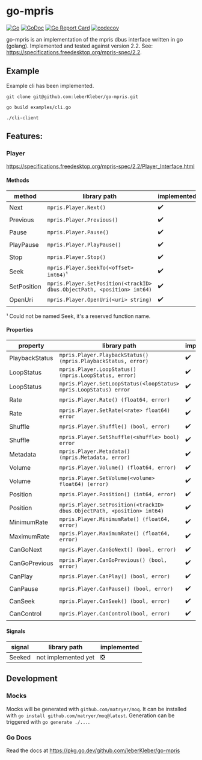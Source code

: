 # go-mpris

[![Go](https://github.com/leberKleber/go-mpris/workflows/go/badge.svg)](https://github.com/leberKleber/go-mpris/actions?query=workflow%3Ago)
[![GoDoc](https://godoc.org/github.com/leberKleber/go-mpris?status.png)](https://godoc.org/github.com/leberKleber/go-mpris)
[![Go Report Card](https://goreportcard.com/badge/github.com/leberKleber/go-mpris)](https://goreportcard.com/report/github.com/leberKleber/go-mpris)
[![codecov](https://codecov.io/gh/leberKleber/go-mpris/branch/main/graph/badge.svg)](https://codecov.io/gh/leberKleber/go-mpris)

go-mpris is an implementation of the mpris dbus interface written in go (golang). 
Implemented and tested against version 2.2. See: https://specifications.freedesktop.org/mpris-spec/2.2.

## Example
Example cli has been implemented.

```shell
git clone git@github.com:leberKleber/go-mpris.git

go build examples/cli.go

./cli-client
```

## Features:

### Player

https://specifications.freedesktop.org/mpris-spec/2.2/Player_Interface.html

#### Methods

| method      | library path                                                            | implemented        |
|-------------|-------------------------------------------------------------------------|--------------------|
| Next        | `mpris.Player.Next()`                                                   | :heavy_check_mark: |
| Previous    | `mpris.Player.Previous()`                                               | :heavy_check_mark: |
| Pause       | `mpris.Player.Pause()`                                                  | :heavy_check_mark: |
| PlayPause   | `mpris.Player.PlayPause()`                                              | :heavy_check_mark: |
| Stop        | `mpris.Player.Stop()`                                                   | :heavy_check_mark: |
| Seek        | `mpris.Player.SeekTo(<offset> int64)`¹                                  | :heavy_check_mark: |
| SetPosition | `mpris.Player.SetPosition(<trackID> dbus.ObjectPath, <position> int64)` | :heavy_check_mark: |
| OpenUri     | `mpris.Player.OpenUri(<uri> string)`                                    | :heavy_check_mark: |

¹ Could not be named Seek, it's a reserved function name.

#### Properties

| property       | library path                                                            | implemented        |
|----------------|-------------------------------------------------------------------------|--------------------|
| PlaybackStatus | `mpris.Player.PlaybackStatus() (mpris.PlaybackStatus, error)`           | :heavy_check_mark: |
| LoopStatus     | `mpris.Player.LoopStatus() (mpris.LoopStatus, error)`                   | :heavy_check_mark: |
| LoopStatus     | `mpris.Player.SetLoopStatus(<loopStatus> mpris.LoopStatus) error`       | :heavy_check_mark: |
| Rate           | `mpris.Player.Rate() (float64, error)`                                  | :heavy_check_mark: |
| Rate           | `mpris.Player.SetRate(<rate> float64) error`                            | :heavy_check_mark: |
| Shuffle        | `mpris.Player.Shuffle() (bool, error)`                                  | :heavy_check_mark: |
| Shuffle        | `mpris.Player.SetShuffle(<shuffle> bool) error`                         | :heavy_check_mark: |
| Metadata       | `mpris.Player.Metadata() (mpris.Metadata, error)`                       | :heavy_check_mark: |
| Volume         | `mpris.Player.Volume() (float64, error)`                                | :heavy_check_mark: |
| Volume         | `mpris.Player.SetVolume(<volume> float64) (error)`                      | :heavy_check_mark: |
| Position       | `mpris.Player.Position() (int64, error)`                                | :heavy_check_mark: |
| Position       | `mpris.Player.SetPosition(<trackID> dbus.ObjectPath, <position> int64)` | :heavy_check_mark: |
| MinimumRate    | `mpris.Player.MinimumRate() (float64, error)`                           | :heavy_check_mark: |
| MaximumRate    | `mpris.Player.MaximumRate() (float64, error)`                           | :heavy_check_mark: |
| CanGoNext      | `mpris.Player.CanGoNext() (bool, error)`                                | :heavy_check_mark: |
| CanGoPrevious  | `mpris.Player.CanGoPrevious() (bool, error)`                            | :heavy_check_mark: |
| CanPlay        | `mpris.Player.CanPlay() (bool, error)`                                  | :heavy_check_mark: |
| CanPause       | `mpris.Player.CanPause() (bool, error)`                                 | :heavy_check_mark: |
| CanSeek        | `mpris.Player.CanSeek() (bool, error)`                                  | :heavy_check_mark: |
| CanControl     | `mpris.Player.CanControl(bool, error)`                                  | :heavy_check_mark: |

#### Signals

| signal | library path        | implemented                   |
|--------|---------------------|-------------------------------|
| Seeked | not implemented yet | :negative_squared_cross_mark: |


## Development

### Mocks 

Mocks will be generated with `github.com/matryer/moq`. It can be installed with
`go install github.com/matryer/moq@latest`. Generation can be triggered with `go generate ./...`.

### Go Docs

Read the docs at https://pkg.go.dev/github.com/leberKleber/go-mpris